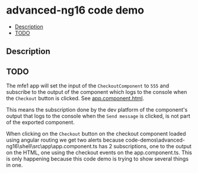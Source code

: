 # advanced-ng16 code demo

- [Description](#description)
- [TODO](#todo)

## Description

## TODO

The mfe1 app will set the input of the `CheckoutComponent` to `555` and subscribe to the output of the component which logs to the console when the `Checkout` button is clicked. See [app.component.html](/code-demos/advanced-ng16/checkout/src/app/app.component.html). 


This means the subscription done by the dev platform of the component's output that logs to the console when the `Send message` is clicked, is not part of the exported component.


When clicking on the `Checkout` button on the checkout component loaded using angular routing we get two alerts because code-demos\advanced-ng16\shell\src\app\app.component.ts has 2 subscriptions, one to the output on the HTML, one using the checkout events on the app.component.ts. This is only happening because this code demo is trying to show several things in one.